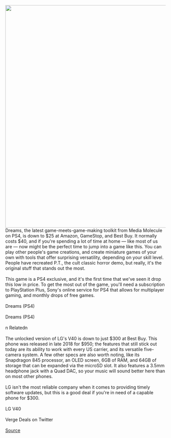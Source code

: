 <img src='https://cdn.vox-cdn.com/thumbor/Qv5P3YP5SGoMJLS1srKn7HNNvZM=/0x0:1920x1080/1200x800/filters:focal(807x387:1113x693)/cdn.vox-cdn.com/uploads/chorus_image/image/66702061/Asparagus_Standup_by_Redep1994.0.jpg' width='700px' />Dreams, the latest game-meets-game-making toolkit from Media Molecule on PS4, is down to $25 at Amazon, GameStop, and Best Buy. It normally costs $40, and if you're spending a lot of time at home — like most of us are — now might be the perfect time to jump into a game like this. You can play other people's game creations, and create miniature games of your own with tools that offer surprising versatility, depending on your skill level. People have recreated P.T., the cult classic horror demo, but really, it's the original stuff that stands out the most.<br/><br/>This game is a PS4 exclusive, and it's the first time that we've seen it drop this low in price. To get the most out of the game, you'll need a subscription to PlayStation Plus, Sony's online service for PS4 that allows for multiplayer gaming, and monthly drops of free games.<br/><br/>Dreams (PS4)<br/><br/>Dreams (PS4)<br/><br/>n    Relatedn<br/><br/>The unlocked version of LG's V40 is down to just $300 at Best Buy. This phone was released in late 2018 for $950; the features that still stick out today are its ability to work with every US carrier, and its versatile five-camera system. A few other specs are also worth noting, like its Snapdragon 845 processor, an OLED screen, 6GB of RAM, and 64GB of storage that can be expanded via the microSD slot. It also features a 3.5mm headphone jack with a Quad DAC, so your music will sound better here than on most other phones.<br/><br/>LG isn't the most reliable company when it comes to providing timely software updates, but this is a good deal if you're in need of a capable phone for $300.<br/><br/>LG V40<br/><br/>Verge Deals on Twitter<br/><br/><a href='https://www.theverge.com/good-deals/2020/4/24/21234324/dreams-ps4-game-lg-v40-phone-unlocked-deal-amazon-best-buy'> Source <a/>